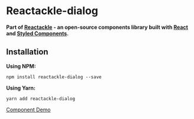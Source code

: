 # Reactackle-dialog


**Part of [Reactackle](https://www.npmjs.com/package/reactackle) - an open-source components library built with [React](https://facebook.github.io/react/) and [Styled Components](https://www.styled-components.com).**

## Installation

**Using NPM:**
```
npm install reactackle-dialog --save
```

**Using Yarn:**
```
yarn add reactackle-dialog
```
[Component Demo](http://reactackle-docs.braincrumbs.io/#/dialog/demo)
